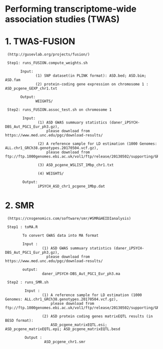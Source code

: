 # Performing transcriptome-wide association studies (TWAS)

# 1. TWAS-FUSION
     (http://gusevlab.org/projects/fusion/)

     Step1: runs_FUSION.compute_weights.sh
           
           Input: 
                  (1) SNP dataset(in PLINK format): ASD.bed; ASD.bim; ASD.fam
                  (2) protein-coding gene expression on chromosome 1 : ASD_pcgene_GEXP_chr1.txt 
                  
           Output:
                  WEIGHTS/         
                  
     Step2: runs_FUSION.assoc_test.sh on chromosome 1
            
            Input: 
                   (1) ASD GWAS summuary statistics (daner_iPSYCH-DBS_Aut_PGC1_Eur_ph3.gz),
                       please download from https://www.med.unc.edu/pgc/download-results/
                   
                   (2) A reference sample for LD estimation (1000 Genomes: ALL.chr1_GRCh38.genotypes.20170504.vcf.gz),
                       please download from ftp://ftp.1000genomes.ebi.ac.uk/vol1/ftp/release/20130502/supporting/GRCh38_positions/
                       
                   (3) ASD_pcgene_WSLIST_1Mbp_chr1.txt    
                       
                   (4) WEIGHTS/
                   
            Output: 
                   iPSYCH_ASD_chr1_pcgene_1Mbp.dat
                                     
                                     
# 2. SMR    
     (https://cnsgenomics.com/software/smr/#SMR&HEIDIanalysis)
     
     Step1 : toMA.R
     
            To convert GWAS data into MA format
     
            Input :
                     (1) ASD GWAS summuary statistics (daner_iPSYCH-DBS_Aut_PGC1_Eur_ph3.gz),
                       please download from https://www.med.unc.edu/pgc/download-results/
                       
            output:
                     daner_iPSYCH-DBS_Aut_PGC1_Eur_ph3.ma          
     
     Step2 : runs_SMR.sh
     
             Input :
                     (1) A reference sample for LD estimation (1000 Genomes: ALL.chr1_GRCh38.genotypes.20170504.vcf.gz),
                         please download from ftp://ftp.1000genomes.ebi.ac.uk/vol1/ftp/release/20130502/supporting/GRCh38_positions/
             
                     (2) ASD protein coding genes matrixEQTL results (in BESD format): 
                         ASD_pcgene_matrixEQTL.esi; ASD_pcgene_matrixEQTL.epi; ASD_pcgene_matrixEQTL.besd  
              
             Output :
                      ASD_pcgene_chr1.smr  
                         
                                          
